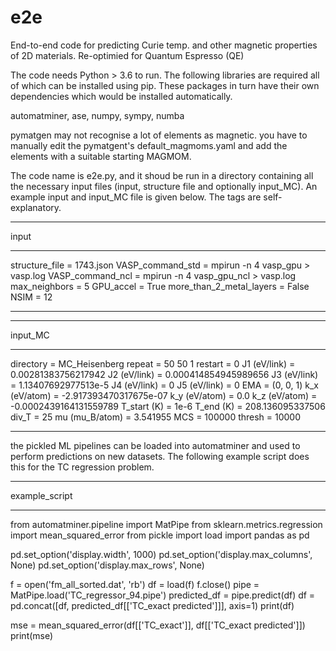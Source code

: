 # e2e
End-to-end code for predicting Curie temp. and other magnetic properties of 2D materials. Re-optimied for Quantum Espresso (QE)

The code needs Python > 3.6 to run. The following libraries are required all of which can be installed using pip. These packages in turn have their own dependencies which would be installed automatically.

automatminer, ase, numpy, sympy, numba

pymatgen may not recognise a lot of elements as magnetic. you have to manually edit the pymatgent's default_magmoms.yaml and add the elements with a suitable starting MAGMOM.

The code name is e2e.py, and it shoud be run in a directory containing all the necessary input files (input, structure file and optionally input_MC). An example input and input_MC file is given below. The tags are self-explanatory.

********
input
********
structure_file = 1743.json
VASP_command_std = mpirun -n 4 vasp_gpu > vasp.log
VASP_command_ncl = mpirun -n 4 vasp_gpu_ncl > vasp.log
max_neighbors = 5
GPU_accel = True
more_than_2_metal_layers = False
NSIM = 12
*********

********
input_MC
********
directory = MC_Heisenberg
repeat = 50 50 1
restart = 0
J1 (eV/link) = 0.00281383756217942
J2 (eV/link) = 0.000414854945989656
J3 (eV/link) = 1.13407692977513e-5
J4 (eV/link) = 0
J5 (eV/link) = 0
EMA = (0, 0, 1)
k_x (eV/atom) = -2.917393470317675e-07
k_y (eV/atom) = 0.0
k_z (eV/atom) = -0.0002439164131559789
T_start (K) = 1e-6
T_end (K) = 208.136095337506
div_T = 25
mu (mu_B/atom) = 3.541955
MCS = 100000
thresh = 10000
*********

the pickled ML pipelines can be loaded into automatminer and used to perform predictions on new datasets. The following example script does this for the TC regression problem.

********
example_script
********
from automatminer.pipeline import MatPipe
from sklearn.metrics.regression import mean_squared_error
from pickle import load
import pandas as pd

pd.set_option('display.width', 1000)
pd.set_option('display.max_columns', None)
pd.set_option('display.max_rows', None)

f = open('fm_all_sorted.dat', 'rb')
df = load(f)
f.close()
pipe = MatPipe.load('TC_regressor_94.pipe')
predicted_df = pipe.predict(df)
df = pd.concat([df, predicted_df[['TC_exact predicted']]], axis=1)
print(df)

mse = mean_squared_error(df[['TC_exact']], df[['TC_exact predicted']])
print(mse)